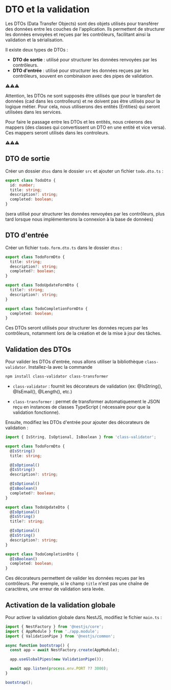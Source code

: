 # DTO et la validation

Les DTOs (Data Transfer Objects) sont des objets utilisés pour transférer des données entre les couches de
l'application. Ils permettent de structurer les données envoyées et reçues par les contrôleurs, facilitant ainsi la
validation et la sérialisation.

Il existe deux types de DTOs :

- **DTO de sortie** : utilisé pour structurer les données renvoyées par les contrôleurs.
- **DTO d'entrée** : utilisé pour structurer les données reçues par les contrôleurs, souvent en combinaison avec des
  pipes de validation.

⚠️⚠️⚠️

Attention, les DTOs ne sont supposés être utilisés que pour le transfert de
données (cad dans les controlleurs) et ne doivent pas être utilisés pour la logique métier. Pour cela, nous utiliserons
des entités (Entities) qui seront utilisées dans les services.

Pour faire le passage entre les DTOs et les entités, nous créerons des mappers (des classes qui convertissent un DTO
en une entité et vice versa). Ces mappers seront utilisés dans les controleurs.

⚠️⚠️⚠️

## DTO de sortie

Créer un dossier `dtos` dans le dossier `src` et ajouter un fichier `todo.dto.ts` :

```typescript
export class TodoDto {
  id: number;
  title: string;
  description?: string;
  completed: boolean;
}
```

(sera utilisé pour structurer les données renvoyées par les contrôleurs, plus tard lorsque nous implémenterons la
connexion à la base de données)

## DTO d'entrée

Créer un fichier `todo.form.dto.ts` dans le dossier `dtos` :

```typescript
export class TodoFormDto {
  title: string;
  description?: string;
  completed?: boolean;
}

export class TodoUpdateFormDto {
  title?: string;
  description?: string;
}

export class TodoCompletionFormDto {
  completed: boolean;
}
```

Ces DTOs seront utilisés pour structurer les données reçues par les contrôleurs, notamment lors de la création et de la
mise à jour des tâches.

## Validation des DTOs

Pour valider les DTOs d'entrée, nous allons utiliser la bibliothèque `class-validator`. Installez-la avec la commande

```bash
npm install class-validator class-transformer
```

- `class-validator` : fournit les décorateurs de validation (ex: @IsString(), @IsEmail(), @Length(), etc.)

- `class-transformer` : permet de transformer automatiquement le JSON reçu en instances de classes TypeScript (
  nécessaire pour que la validation fonctionne).

Ensuite, modifiez les DTOs d'entrée pour ajouter des décorateurs de validation :

```typescript
import { IsString, IsOptional, IsBoolean } from 'class-validator';

export class TodoFormDto {
  @IsString()
  title: string;

  @IsOptional()
  @IsString()
  description?: string;

  @IsOptional()
  @IsBoolean()
  completed?: boolean;
}

export class TodoUpdateDto {
  @IsOptional()
  @IsString()
  title?: string;

  @IsOptional()
  @IsString()
  description?: string;
}

export class TodoCompletionDto {
  @IsBoolean()
  completed: boolean;
}
```

Ces décorateurs permettent de valider les données reçues par les contrôleurs. Par exemple, si le champ `title` n'est pas
une chaîne de caractères, une erreur de validation sera levée.

## Activation de la validation globale

Pour activer la validation globale dans NestJS, modifiez le fichier `main.ts` :

```typescript
import { NestFactory } from '@nestjs/core';
import { AppModule } from './app.module';
import { ValidationPipe } from '@nestjs/common';

async function bootstrap() {
  const app = await NestFactory.create(AppModule);

  app.useGlobalPipes(new ValidationPipe());

  await app.listen(process.env.PORT ?? 3000);
}

bootstrap();
```
